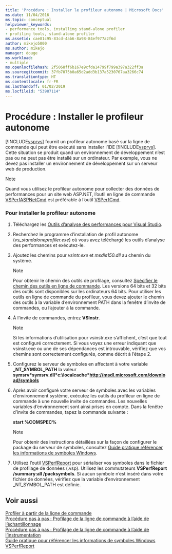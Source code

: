 ```yaml
---
title: 'Procédure : Installer le profileur autonome | Microsoft Docs'
ms.date: 11/04/2016
ms.topic: conceptual
helpviewer_keywords:
- performance tools, installing stand-alone profiler
- profiling tools, stand-alone profiler
ms.assetid: cae81c95-83cd-4ab6-8a98-84ef977a2f6d
author: mikejo5000
ms.author: mikejo
manager: douge
ms.workload:
- multiple
ms.openlocfilehash: 2f5068ff6b167e9cfda14799f799a397a322ff3a
ms.sourcegitcommit: 37fb7075b0a65d2add3b137a5230767aa3266c74
ms.translationtype: HT
ms.contentlocale: fr-FR
ms.lasthandoff: 01/02/2019
ms.locfileid: "53987114"
---
```

# <a name="how-to-install-the-stand-alone-profiler"></a>Procédure : Installer le profileur autonome
[!INCLUDE[vsprvs](../code-quality/includes/vsprvs_md.md)] fournit un profileur autonome basé sur la ligne de commande qui peut être exécuté sans installer l’IDE [!INCLUDE[vsprvs](../code-quality/includes/vsprvs_md.md)]. Cette situation se produit quand un environnement de développement n’est pas ou ne peut pas être installé sur un ordinateur. Par exemple, vous ne devez pas installer un environnement de développement sur un serveur web de production.  
  
> [!NOTE]
>  Quand vous utilisez le profileur autonome pour collecter des données de performances pour un site web ASP.NET, l’outil en ligne de commande [VSPerfASPNetCmd](../profiling/vsperfaspnetcmd.md) est préférable à l’outil [VSPerfCmd](../profiling/vsperfcmd.md).  
  
### <a name="to-install-the-stand-alone-profiler"></a>Pour installer le profileur autonome  

1. Téléchargez les [Outils d’analyse des performances pour Visual Studio](https://visualstudio.microsoft.com/downloads/?q=performance+tools#performance-tools-for-visual-studio-2017).

1. Recherchez le programme d’installation de profil autonome (*vs_standaloneprofiler.exe*) où vous avez téléchargé les outils d’analyse des performances et exécutez-le.
  
2. Ajoutez les chemins pour *vsintr.exe* et *msdis150.dll* au chemin du système.  
  
   > [!NOTE]
   >  Pour obtenir le chemin des outils de profilage, consultez [Spécifier le chemin des outils en ligne de commande](../profiling/specifying-the-path-to-profiling-tools-command-line-tools.md). Les versions 64 bits et 32 bits des outils sont disponibles sur les ordinateurs 64 bits. Pour utiliser les outils en ligne de commande du profileur, vous devez ajouter le chemin des outils à la variable d’environnement PATH dans la fenêtre d’invite de commandes, ou l’ajouter à la commande. 
  
3. À l’invite de commandes, entrez **VSInstr**.  
  
   > [!NOTE]
   >  Si les informations d’utilisation pour vsinstr.exe s’affichent, c’est que tout est configuré correctement. Si vous voyez une erreur indiquant que vsinstr.exe ou une de ses dépendances est introuvable, vérifiez que vos chemins sont correctement configurés, comme décrit à l’étape 2.  
  
4. Configurez le serveur de symboles en affectant à votre variable **_NT_SYMBOL_PATH** la valeur **symsrv\*symsrv.dll\*c:\localcache\*http://msdl.microsoft.com/download/symbols**  
  
5. Après avoir configuré votre serveur de symboles avec les variables d’environnement système, exécutez les outils du profileur en ligne de commande à une nouvelle invite de commandes. Les nouvelles variables d’environnement sont ainsi prises en compte. Dans la fenêtre d’invite de commandes, tapez la commande suivante :  
  
    **start %COMSPEC%**  
  
   > [!NOTE]
   >  Pour obtenir des instructions détaillées sur la façon de configurer le package du serveur de symboles, consultez [Guide pratique référencer les informations de symboles Windows](../profiling/how-to-reference-windows-symbol-information.md).  
  
6. Utilisez l’outil [VSPerfReport](../profiling/vsperfreport.md) pour sérialiser vos symboles dans le fichier de profilage de données (.vsp). Utilisez les commutateurs **VSPerfReport /summary:all /packsymbols**. Si aucun symbole n’est inséré dans votre fichier de données, vérifiez que la variable d’environnement _NT_SYMBOL_PATH est définie.  
  
## <a name="see-also"></a>Voir aussi  
 [Profiler à partir de la ligne de commande](../profiling/using-the-profiling-tools-from-the-command-line.md)   
 [Procédure pas à pas : Profilage de la ligne de commande à l’aide de l’échantillonnage](../profiling/walkthrough-command-line-profiling-using-sampling.md)   
 [Procédure pas à pas : Profilage de la ligne de commande à l’aide de l’instrumentation](/visualstudio/profiling/command-line-profiling-of-stand-alone-applications)   
 [Guide pratique pour référencer les informations de symboles Windows](../profiling/how-to-reference-windows-symbol-information.md)   
 [VSPerfReport](../profiling/vsperfreport.md)